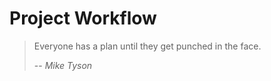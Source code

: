 # Project Workflow

> Everyone has a plan until they get punched in the face.
>
> -- <cite>Mike Tyson</cite>